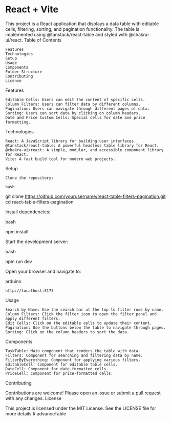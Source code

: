 # React + Vite

This project is a React application that displays a data table with editable cells, filtering, sorting, and pagination functionality. The table is implemented using @tanstack/react-table and styled with @chakra-ui/react.
Table of Contents

    Features
    Technologies
    Setup
    Usage
    Components
    Folder Structure
    Contributing
    License

Features

    Editable Cells: Users can edit the content of specific cells.
    Column Filters: Users can filter data by different columns.
    Pagination: Users can navigate through different pages of data.
    Sorting: Users can sort data by clicking on column headers.
    Date and Price Custom Cells: Special cells for date and price formatting.

Technologies

    React: A JavaScript library for building user interfaces.
    @tanstack/react-table: A powerful headless table library for React.
    @chakra-ui/react: A simple, modular, and accessible component library for React.
    Vite: A fast build tool for modern web projects.

Setup

    Clone the repository:

    bash

git clone https://github.com/yourusername/react-table-filters-pagination.git
cd react-table-filters-pagination

Install dependencies:

bash

npm install

Start the development server:

bash

npm run dev

Open your browser and navigate to:

arduino

    http://localhost:5173

Usage

    Search by Name: Use the search bar at the top to filter rows by name.
    Column Filters: Click the filter icon to open the filter panel and apply different filters.
    Edit Cells: Click on the editable cells to update their content.
    Pagination: Use the buttons below the table to navigate through pages.
    Sorting: Click on the column headers to sort the data.

Components

    TaskTable: Main component that renders the table with data.
    Filters: Component for searching and filtering data by name.
    FilterByEverything: Component for applying various filters.
    EditableCell: Component for editable table cells.
    DateCell: Component for date-formatted cells.
    PriceCell: Component for price-formatted cells.


Contributing

Contributions are welcome! Please open an issue or submit a pull request with any changes.
License

This project is licensed under the MIT License. See the LICENSE file for more details.#   a d v a n c e T a b l e  
 